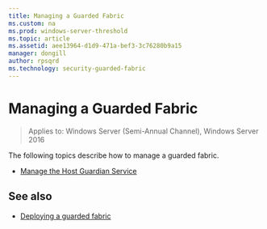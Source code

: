 ```yaml
---
title: Managing a Guarded Fabric
ms.custom: na
ms.prod: windows-server-threshold
ms.topic: article
ms.assetid: aee13964-d1d9-471a-bef3-3c76280b9a15
manager: dongill
author: rpsqrd
ms.technology: security-guarded-fabric
---
```

# Managing a Guarded Fabric

> Applies to: Windows Server (Semi-Annual Channel), Windows Server 2016

The following topics describe how to manage a guarded fabric.

- [Manage the Host Guardian Service](guarded-fabric-manage-hgs.md)

## See also

- [Deploying a guarded fabric](guarded-fabric-deploying-hgs-overview.md)